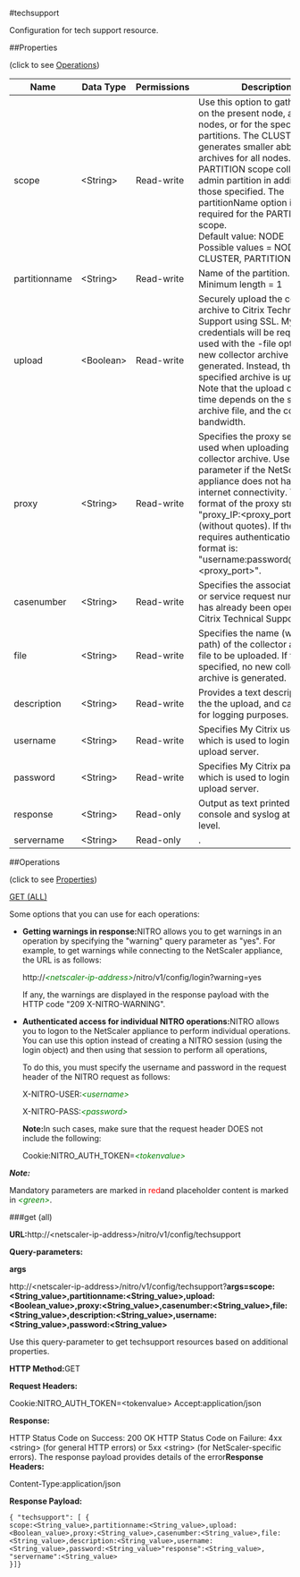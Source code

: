 #techsupport

Configuration for tech support resource.


##Properties 
<span>(click to see [Operations](#opera))</span>


<table><thead><tr><th>Name</th><th>Data Type</th><th>Permissions</th><th>Description</th></tr></thead><tbody><tr><td>scope</td><td>&lt;String></td><td>Read-write</td><td>Use this option to gather data on the present node, all cluster nodes, or for the specified partitions. The CLUSTER scope generates smaller abbreviated archives for all nodes. The PARTITION scope collects the admin partition in addition to those specified. The partitionName option is only required for the PARTITION scope.<br>Default value: NODE<br>Possible values = NODE, CLUSTER, PARTITION</td></tr><tr><td>partitionname</td><td>&lt;String></td><td>Read-write</td><td>Name of the partition.<br>Minimum length = 1</td></tr><tr><td>upload</td><td>&lt;Boolean></td><td>Read-write</td><td>Securely upload the collector archive to Citrix Technical Support using SSL. MyCitrix credentials will be required. If used with the -file option, no new collector archive is generated. Instead, the specified archive is uploaded. Note that the upload operation time depends on the size of the archive file, and the connection bandwidth.</td></tr><tr><td>proxy</td><td>&lt;String></td><td>Read-write</td><td>Specifies the proxy server to be used when uploading a collector archive. Use this parameter if the NetScaler appliance does not have direct internet connectivity. The basic format of the proxy string is: "proxy_IP:&lt;proxy_port&gt;" (without quotes). If the proxy requires authentication the format is: "username:password@proxy_IP:&lt;proxy_port&gt;".</td></tr><tr><td>casenumber</td><td>&lt;String></td><td>Read-write</td><td>Specifies the associated case or service request number if it has already been opened with Citrix Technical Support.</td></tr><tr><td>file</td><td>&lt;String></td><td>Read-write</td><td>Specifies the name (with full path) of the collector archive file to be uploaded. If this is specified, no new collector archive is generated.</td></tr><tr><td>description</td><td>&lt;String></td><td>Read-write</td><td>Provides a text description for the the upload, and can be used for logging purposes.</td></tr><tr><td>username</td><td>&lt;String></td><td>Read-write</td><td>Specifies My Citrix user name, which is used to login to Citrix upload server.</td></tr><tr><td>password</td><td>&lt;String></td><td>Read-write</td><td>Specifies My Citrix password, which is used to login to Citrix upload server.</td></tr><tr><td>response</td><td>&lt;String></td><td>Read-only</td><td>Output as text printed to console and syslog at NOTICE level.</td></tr><tr><td>servername</td><td>&lt;String></td><td>Read-only</td><td>.</td></tr></tbody></table>
##Operations 
<span>(click to see [Properties](#prope))</span>


[GET (ALL)](#get-)


Some options that you can use for each operations:
<ul><li><p><b>Getting warnings in response:</b>NITRO allows you to get warnings in an operation by specifying the "warning" query parameter as "yes". For example, to get warnings while connecting to the NetScaler appliance, the URL is as follows:</p><p>http://<span style="color:green;font-style:italic;">&lt;netscaler-ip-address&gt;</span>/nitro/v1/config/login?warning=yes</p><p>If any, the warnings are displayed in the response payload with the HTTP code "209 X-NITRO-WARNING".</p></li><li><p><b>Authenticated access for individual NITRO operations:</b>NITRO allows you to logon to the NetScaler appliance to perform individual operations. You can use this option instead of creating a NITRO session (using the login object) and then using that session to perform all operations,</p><p>To do this, you must specify the username and password in the request header of the NITRO request as follows:</p><p>X-NITRO-USER:<span style="color:green;font-style:italic;">&lt;username&gt;</span></p><p>X-NITRO-PASS:<span style="color:green;font-style:italic;">&lt;password&gt;</span></p><p><b>Note:</b>In such cases, make sure that the request header DOES not include the following:</p><p>Cookie:NITRO_AUTH_TOKEN=<span style="color:green;font-style:italic;">&lt;tokenvalue&gt;</span></p></li></ul>



***Note:*** 
Mandatory parameters are marked in <span style="color:#FF0000;">red</span>and placeholder content is marked in <span style="color:green;font-style:italic">&lt;green&gt;</span>.

###get (all)



<b>URL:</b>http://&lt;netscaler-ip-address&gt;/nitro/v1/config/techsupport
<b>Query-parameters:</b>
<b>args</b>
http://&lt;netscaler-ip-address&gt;/nitro/v1/config/techsupport?<b>args=scope:&lt;String_value&gt;,partitionname:&lt;String_value&gt;,upload:&lt;Boolean_value&gt;,proxy:&lt;String_value&gt;,casenumber:&lt;String_value&gt;,file:&lt;String_value&gt;,description:&lt;String_value&gt;,username:&lt;String_value&gt;,password:&lt;String_value&gt;</b>
Use this query-parameter to get techsupport resources based on additional properties.



<b>HTTP Method:</b>GET
<b>Request Headers:</b>

Cookie:NITRO_AUTH_TOKEN=&lt;tokenvalue&gt;Accept:application/json

<b>Response:</b>
HTTP Status Code on Success: 200 OKHTTP Status Code on Failure: 4xx &lt;string&gt; (for general HTTP errors) or 5xx &lt;string&gt; (for NetScaler-specific errors). The response payload provides details of the error<b>Response Headers:</b>

Content-Type:application/json

<b>Response Payload: </b>```{ "techsupport": [ {scope:<String_value>,partitionname:<String_value>,upload:<Boolean_value>,proxy:<String_value>,casenumber:<String_value>,file:<String_value>,description:<String_value>,username:<String_value>,password:<String_value>"response":<String_value>,"servername":<String_value>}]}```



